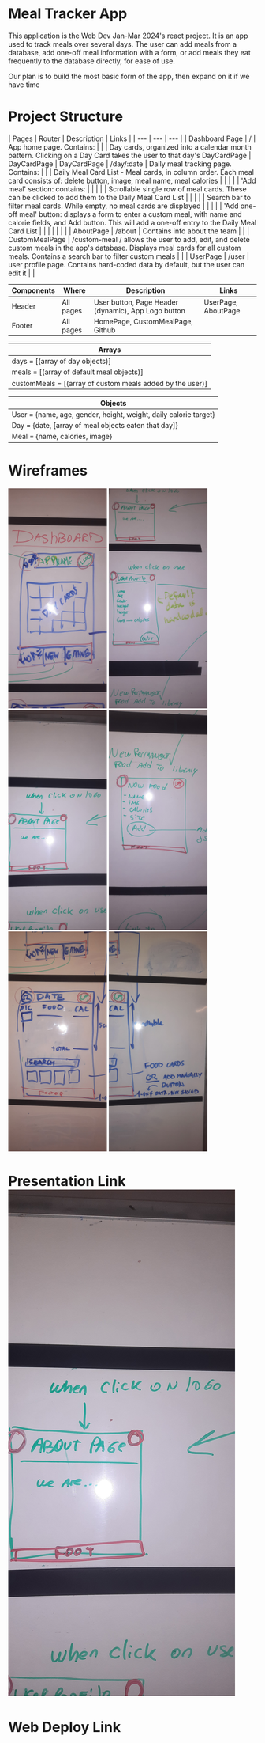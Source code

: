 # Meal Tracker App

This application is the Web Dev Jan-Mar 2024's react project. It is an app used to track meals over several days. The user can add meals from a database, add one-off meal information with a form, or add meals they eat frequently to the database directly, for ease of use.

Our plan is to build the most basic form of the app, then expand on it if we have time


 Project Structure
===================

| Pages | Router | Description | Links |
| --- | --- | --- |
| Dashboard Page | / | App home page. Contains:
|   |   | Day cards, organized into a calendar month pattern. Clicking on a Day Card takes the user to that day's DayCardPage | DayCardPage
| DayCardPage | /day/:date | Daily meal tracking page. Contains:
|   |   | Daily Meal Card List - Meal cards, in column order. Each meal card consists of: delete button, image, meal name, meal calories | |
|   |   | 'Add meal' section: contains: |   |
|   |   | Scrollable single row of meal cards. These can be clicked to add them to the Daily Meal Card List |   |
|   |   | Search bar to filter meal cards. While empty, no meal cards are displayed |   |
|   |   | 'Add one-off meal' button: displays a form to enter a custom meal, with name and calorie fields, and Add button. This will add a one-off entry to the Daily Meal Card List |   |
|   |   |   |   |
| AboutPage | /about | Contains info about the team |   |
| CustomMealPage | /custom-meal / allows the user to add, edit, and delete custom meals in the app's database. Displays meal cards for all custom meals. Contains a search bar to filter custom meals |   |
| UserPage | /user | user profile page. Contains hard-coded data by default, but the user can edit it |   |

| Components | Where | Description | Links |
| --- | --- | --- | --- |
| Header | All pages | User button, Page Header (dynamic), App Logo button | UserPage, AboutPage |
| Footer | All pages | HomePage, CustomMealPage, Github |

| Arrays |
| --- |
| days = [(array of day objects)] |
| meals = [(array of default meal objects)] |
| customMeals = [(array of custom meals added by the user)]

| Objects |
| --- |
| User = {name, age, gender, height, weight, daily calorie target} |
| Day = {date, [array of meal objects eaten that day]} |
| Meal = {name, calories, image} |

Wireframes
==========

<img src="./src/assets/readMeAssets/IHP2-MT-WF-DashBoard.jpg" alt="Dashboard wireframe" width="200px">
<img src="src\assets\readMeAssets\IHP2-MT-WF-UserProfile.jpg" alt="User page wireframe" width="200px">
<img src="src\assets\readMeAssets\IHP2-MT-WF-About.jpg" alt="About page wireframe" width="200px">
<img src="src\assets\readMeAssets\IHP2-MT-WF-CustomMeal.jpg" alt="Add custom meal wireframe" width="200px">
<img src="src\assets\readMeAssets\IHP2-MT-WF-AddMeals-00.jpg" alt="Add meal wireframe 1" width="200px">
<img src="src\assets\readMeAssets\IHP2-MT-WF-AddMeals-01.jpg" alt="Add meal wireframe 2" width="200px">


Presentation Link![alt text](src/assets/readMeAssets/IHP2-MT-WF-About.jpg)
=================


Web Deploy Link
===============